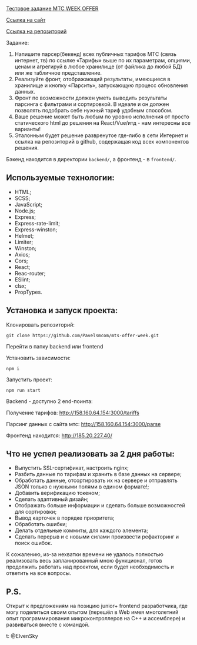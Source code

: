 [Тестовое задание МТС WEEK OFFER ](https://rabota-mts.ru/fasttrack)

[Ссылка на сайт](http://185.20.227.40/)

[Ссылка на репозиторий](https://github.com/Pavelsmcom/mts-offer-week)

Задание:

1. Напишите парсер(бекенд) всех публичных тарифов МТС (связь интернет, тв) по ссылке
   «Тарифы» выше по их параметрам, опциями, ценам и агрегируй в любое хранилище (от
   файлика до любой БД) или же табличное представление.
2. Реализуйте фронт, отображающий результаты, имеющиеся в хранилище и кнопку
   «Парсить», запускающую процесс обновления данных.
3. Фронт по возможности должен уметь выводить результаты парсинга с фильтрами и
   сортировкой. В идеале и он должен позволять подобрать себе нужный тариф удобным
   способом.
4. Ваше решение может быть любым по уровню исполнения от просто статического html до
   решения на React/Vue/итд - нам интересны все варианты!
5. Эталонным будет решение развренутое где-либо в сети Интернет и ссылка на репозиторий
   в github, содержащая код всех компонентов решения.

Бэкенд находится в директории `backend/`, а фронтенд - в `frontend/`.

## Используемые технологии:

- HTML;
- SCSS;
- JavaScript;
- Node.js;
- Express;
- Express-rate-limit;
- Express-winston;
- Helmet;
- Limiter;
- Winston;
- Axios;
- Cors;
- React;
- Reac-router;
- ESlint;
- clsx;
- PropTypes.

## Установка и запуск проекта:

Клонировать репозиторий:

    git clone https://github.com/Pavelsmcom/mts-offer-week.git

Перейти в папку backend или frontend

Установить зависимости:

    npm i

Запустить проект:

    npm run start

Backend - доступно 2 end-поинта:

Получение тарифов:
http://158.160.64.154:3000/tariffs

Парсинг данных с сайта мтс:
http://158.160.64.154:3000/parse

Фронтенд находится: http://185.20.227.40/

## Что не успел реализовать за 2 дня работы:

- Выпустить SSL-сертификат, настроить nginx;
- Разбить данные по тарифам и хранить в базе данных на сервере;
- Обработать данные, отсортировать их на сервере и отправлять JSON только с нужными полями в едином формате!;
- Добавить верификацию токеном;
- Сделать адаптивный дизайн;
- Отображать больше информации и сделать больше возможностей для сортировки;
- Вывод карточек в порядке приоритета;
- Обработать ошибки;
- Делать отдельные коммиты, для каждого элемента;
- Сделать перерыв и с новыми силами произвести рефакторинг и поиск ошибок.

К сожалению, из-за нехватки времени не удалось полностью реализовать весь запланированный мною функционал, готов продолжить работать над проектом, если будет необходимость и ответить на все вопросы.

## P.S.

Открыт к предложениям на позицию junior+ frontend разработчика, где могу поделиться своим опытом (перешёл в Web имея многолетний опыт программирования микроконтроллеров на С++ и ассемблере) и развиваться вместе с командой.

t: @ElvenSky
